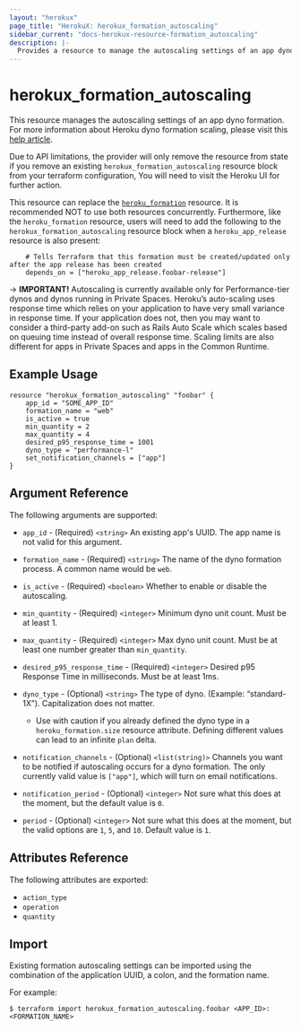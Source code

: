 ```yaml
---
layout: "herokux"
page_title: "HerokuX: herokux_formation_autoscaling"
sidebar_current: "docs-herokux-resource-formation_autoscaling"
description: |-
  Provides a resource to manage the autoscaling settings of an app dyno formation.
---
```


# herokux\_formation\_autoscaling

This resource manages the autoscaling settings of an app dyno formation.
For more information about Heroku dyno formation scaling, please visit this [help article](https://devcenter.heroku.com/articles/scaling#autoscaling).

Due to API limitations, the provider will only remove the resource from state
if you remove an existing `herokux_formation_autoscaling` resource block from your terraform configuration,
You will need to visit the Heroku UI for further action.

This resource can replace the [`heroku_formation`](https://registry.terraform.io/providers/heroku/heroku/latest/docs/resources/formation) resource.
It is recommended NOT to use both resources concurrently. Furthermore, like the `heroku_formation` resource, users will need
to add the following to the `herokux_formation_autoscaling` resource block when a `heroku_app_release` resource
is also present:

```
    # Tells Terraform that this formation must be created/updated only after the app release has been created
    depends_on = ["heroku_app_release.foobar-release"]
```

-> **IMPORTANT!**
Autoscaling is currently available only for Performance-tier dynos and dynos running in Private Spaces.
Heroku’s auto-scaling uses response time which relies on your application to have very small variance in response time.
If your application does not, then you may want to consider a third-party add-on such as Rails Auto Scale
which scales based on queuing time instead of overall response time. Scaling limits are also different for apps in Private Spaces
and apps in the Common Runtime.

## Example Usage

```hcl-terraform
resource "herokux_formation_autoscaling" "foobar" {
	app_id = "SOME_APP_ID"
	formation_name = "web"
	is_active = true
	min_quantity = 2
	max_quantity = 4
	desired_p95_response_time = 1001
	dyno_type = "performance-l"
	set_notification_channels = ["app"]
}
```

## Argument Reference

The following arguments are supported:

* `app_id` - (Required) `<string>` An existing app's UUID. The app name is not valid for this argument.

* `formation_name` - (Required) `<string>` The name of the dyno formation process. A common name would be `web`.

* `is_active` - (Required) `<boolean>` Whether to enable or disable the autoscaling.

* `min_quantity` - (Required) `<integer>` Minimum dyno unit count. Must be at least 1.

* `max_quantity` - (Required) `<integer>` Max dyno unit count. Must be at least one number greater than `min_quantity`.

* `desired_p95_response_time` - (Required) `<integer>` Desired p95 Response Time in milliseconds. Must be at least 1ms.

* `dyno_type` - (Optional) `<string>` The type of dyno. (Example: “standard-1X”). Capitalization does not matter.
    - Use with caution if you already defined the dyno type in a `heroku_formation.size` resource attribute.
    Defining different values can lead to an infinite `plan` delta.

* `notification_channels` - (Optional) `<list(string)>` Channels you want to be notified if autoscaling occurs
for a dyno formation. The only currently valid value is `["app"]`, which will turn on email notifications.

* `notification_period` - (Optional) `<integer>` Not sure what this does at the moment, but the default value is `0`.

* `period` - (Optional) `<integer>` Not sure what this does at the moment, but the valid options are `1`, `5`, and `10`.
Default value is `1`.

## Attributes Reference

The following attributes are exported:

* `action_type`
* `operation`
* `quantity`

## Import

Existing formation autoscaling settings can be imported using the combination
of the application UUID, a colon, and the formation name.

For example:

```shell script
$ terraform import herokux_formation_autoscaling.foobar <APP_ID>:<FORMATION_NAME>
```